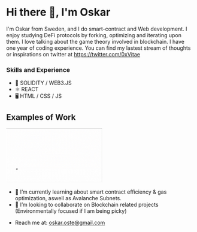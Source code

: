 # Hi there 👋, I'm Oskar
I'm Oskar from Sweden, and I do smart-contract and Web development. I enjoy studying DeFi protocols by forking, optimizing and iterating upon them. I love talking about the game theory involved in blockchain. I have one year of coding experience. You can find my lastest stream of thoughts or inspirations on twitter at https://twitter.com/0xVitae


### Skills and Experience
* 🔗 SOLIDITY / WEB3.JS
* ⚛  REACT
* 🖥 HTML / CSS / JS

## Examples of Work
<img src="https://github.com/0xVitae/0xVitae/blob/main/animation.gif" width="256"/>


- 🌱 I’m currently learning about smart contract efficiency & gas optimization, aswell as Avalanche Subnets.
- 👯 I’m looking to collaborate on Blockchain related projects (Environmentally focused if I am being picky) 
* Reach me at: oskar.oste@gmail.com 




